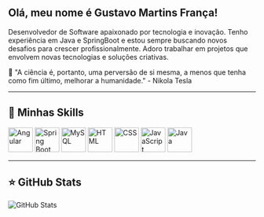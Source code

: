 ## Olá, meu nome é Gustavo Martins França!

Desenvolvedor de Software apaixonado por tecnologia e inovação. Tenho experiência em Java e SpringBoot e estou sempre buscando novos desafios para crescer profissionalmente. Adoro trabalhar em projetos que envolvem novas tecnologias e soluções criativas.

💬 "A ciência é, portanto, uma perversão de si mesma, a menos que tenha como fim último, melhorar a humanidade." - Nikola Tesla

---

## 🚀 Minhas Skills

<p>
  <img src="https://cdn.jsdelivr.net/gh/devicons/devicon/icons/angularjs/angularjs-original.svg" alt="Angular" width="50" height="50"/>
  <img src="https://cdn.jsdelivr.net/gh/devicons/devicon/icons/spring/spring-original.svg" alt="Spring Boot" width="50" height="50"/>
  <img src="https://cdn.jsdelivr.net/gh/devicons/devicon/icons/mysql/mysql-original.svg" alt="MySQL" width="50" height="50"/>
  <img src="https://cdn.jsdelivr.net/gh/devicons/devicon/icons/html5/html5-original.svg" alt="HTML" width="50" height="50"/>
  <img src="https://cdn.jsdelivr.net/gh/devicons/devicon/icons/css3/css3-original.svg" alt="CSS" width="50" height="50"/>
  <img src="https://cdn.jsdelivr.net/gh/devicons/devicon/icons/javascript/javascript-original.svg" alt="JavaScript" width="50" height="50"/>
  <img src="https://cdn.jsdelivr.net/gh/devicons/devicon/icons/java/java-original.svg" alt="Java" width="50" height="50"/>
</p>


---

## ⭐ GitHub Stats

![GitHub Stats](https://github-readme-stats.vercel.app/api?username=gustavomf1&show_icons=true)
